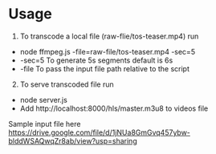 # Usage

1. To transcode a local file (raw-flie/tos-teaser.mp4) run
 - node ffmpeg.js -file=raw-file/tos-teaser.mp4 -sec=5 
 - -sec=5 To generate 5s segments default is 6s
 - -file To pass the input file path relative to the script

2. To serve transcoded file run
 - node server.js
 - Add http://localhost:8000/hls/master.m3u8 to videos file

Sample input file here https://drive.google.com/file/d/1jNUa8GmGvq457ybw-blddWSAQwqZr8ab/view?usp=sharing
